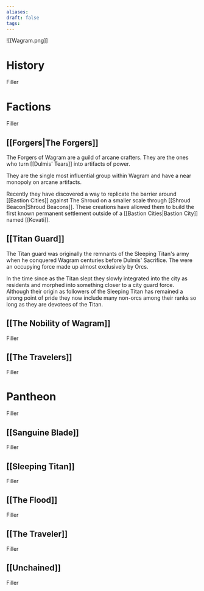 ```yaml
---
aliases: 
draft: false
tags:
---
```


![[Wagram.png]]
# History

Filler
# Factions

Filler
## [[Forgers|The Forgers]]

The Forgers of Wagram are a guild of arcane crafters. They are the ones who turn [[Dulmis' Tears]] into artifacts of power.

They are the single most influential group within Wagram and have a near monopoly on arcane artifacts.

Recently they have discovered a way to replicate the barrier around [[Bastion Cities]] against The Shroud on a smaller scale through [[Shroud Beacon|Shroud Beacons]]. These creations have allowed them to build the first known permanent settlement outside of a [[Bastion Cities|Bastion City]] named [[Kovati]].
## [[Titan Guard]]

The Titan guard was originally the remnants of the Sleeping Titan's army when he conquered Wagram centuries before Dulmis' Sacrifice. The were an occupying force made up almost exclusively by Orcs.

In the time since as the Titan slept they slowly integrated into the city as residents and morphed into something closer to a city guard force. Although their origin as followers of the Sleeping Titan has remained a strong point of pride they now include many non-orcs among their ranks so long as they are devotees of the Titan.
## [[The Nobility of Wagram]]

Filler
## [[The Travelers]]

Filler
# Pantheon

Filler
## [[Sanguine Blade]]

Filler
## [[Sleeping Titan]]

Filler
## [[The Flood]]

Filler
## [[The Traveler]]

Filler
## [[Unchained]]

Filler<center></center>